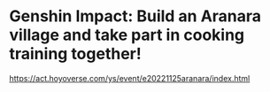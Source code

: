 # Genshin Impact: Build an Aranara village and take part in cooking training together!
https://act.hoyoverse.com/ys/event/e20221125aranara/index.html